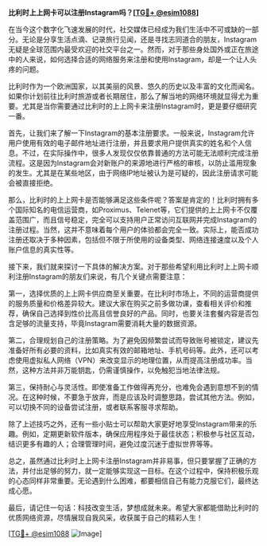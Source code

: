 **比利时上上网卡可以注册Instagram吗？[[TG💪+ @esim1088](https://t.me/s/esim1088)]**

在当今这个数字化飞速发展的时代，社交媒体已经成为我们生活中不可或缺的一部分。无论是分享生活点滴、记录旅行见闻，还是寻找志同道合的朋友，Instagram无疑是全球范围内最受欢迎的社交平台之一。然而，对于那些身处国外或正在旅途中的人来说，如何选择合适的网络服务来注册和使用Instagram，却是一个让人头疼的问题。

比利时作为一个欧洲国家，以其美丽的风景、悠久的历史以及丰富的文化而闻名。如果你计划前往比利时旅游或者长期居住，那么了解当地的网络环境就显得尤为重要。尤其是当你需要通过比利时的上上网卡来注册Instagram时，更是要仔细研究一番。

首先，让我们来了解一下Instagram的基本注册要求。一般来说，Instagram允许用户使用有效的电子邮件地址进行注册，并且要求用户提供真实的姓名和个人信息。不过，在实际操作中，很多人发现仅仅依靠普通的方法可能无法顺利完成注册流程。这是因为Instagram会对新账户的来源地进行严格的审核，以防止滥用现象的发生。尤其是在某些地区，由于网络IP地址被认为是可疑的，因此注册请求可能会被直接拒绝。

那么，比利时的上上网卡是否能够满足这些条件呢？答案是肯定的！比利时拥有多个国际知名的电信运营商，如Proximus、Telenet等，它们提供的上上网卡不仅覆盖范围广，而且信号稳定，完全可以支持用户正常访问互联网并完成Instagram的注册过程。当然，这并不意味着每个用户的体验都会完全一致。实际上，能否成功注册还取决于多种因素，包括但不限于所使用的设备类型、网络连接速度以及个人账户信息的真实性等。

接下来，我们就来探讨一下具体的解决方案。对于那些希望利用比利时上上网卡顺利注册Instagram的朋友们来说，有几个关键点需要注意：

第一，选择优质的上上网卡供应商至关重要。在比利时市场上，不同的运营商提供的服务质量和价格差异较大。建议大家在购买之前多做功课，查看相关评价和推荐，确保自己选择到性价比高且信誉良好的产品。同时，也要关注套餐内容是否包含足够的流量支持，毕竟Instagram需要消耗大量的数据资源。

第二，合理规划自己的注册策略。为了避免因频繁尝试而导致账号被锁定，建议先准备好所有必要的资料，比如真实有效的邮箱地址、手机号码等。此外，还可以考虑使用虚拟私人网络（VPN）来改变显示的地理位置，从而提高注册成功率。当然，这种方法并非万能钥匙，仍需谨慎操作，以免触犯当地法律法规。

第三，保持耐心与灵活性。即使准备工作做得再充分，也难免会遇到意想不到的情况。在这种时候，不要急于放弃，而是应该及时调整思路，尝试其他方法。例如，可以切换不同的设备尝试注册，或者联系客服寻求帮助。

除了上述技巧之外，还有一些小贴士可以帮助大家更好地享受Instagram带来的乐趣。例如，定期更新软件版本，确保应用程序处于最佳状态；积极参与社区互动，结识更多有趣的人；合理管理时间，避免过度沉迷于虚拟世界等等。

总之，虽然通过比利时上上网卡注册Instagram并非易事，但只要掌握了正确的方法，并付出足够的努力，就一定能够实现这一目标。在这个过程中，保持积极乐观的心态同样非常重要。无论遇到什么困难，都要相信自己有能力克服它们，最终达成心愿。

最后，请记住一句话：科技改变生活，梦想成就未来。希望大家都能借助比利时的优质网络资源，尽情展现自我风采，收获属于自己的精彩人生！

[[TG💪+ @esim1088](https://t.me/s/esim1088) ![Image](https://i.postimg.cc/4NQfJmqS/Snipaste-2025-05-13-00-14-12.png)]